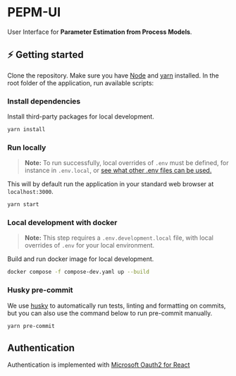 # PEPM-UI
User Interface for **Parameter Estimation from Process Models**.

## :zap: Getting started
Clone the repository. Make sure you have [Node](https://nodejs.org/en/) and [yarn](https://yarnpkg.com/) installed. In the root folder of the application, run available scripts:

### Install dependencies

Install third-party packages for local development.
```sh
yarn install
```

### Run locally
> **Note:** To run successfully, local overrides of `.env` must be defined, for instance in `.env.local`, or [see what other .env files can be used.](https://create-react-app.dev/docs/adding-custom-environment-variables/#what-other-env-files-can-be-used)

This will by default run the application in your standard web browser at `localhost:3000`.
```sh
yarn start
```

### Local development with docker

> **Note:** This step requires a `.env.development.local` file, with local overrides of `.env` for your local environment.

Build and run docker image for local development.
```sh
docker compose -f compose-dev.yaml up --build
```

### Husky pre-commit

We use [husky](https://typicode.github.io/husky/#/) to automatically run tests, linting and formatting on commits, but you can also use the command below to run pre-commit manually.
```sh
yarn pre-commit
```

## Authentication
Authentication is implemented with [Microsoft Oauth2 for React](https://learn.microsoft.com/en-us/azure/active-directory/develop/single-page-app-tutorial-01-register-app)